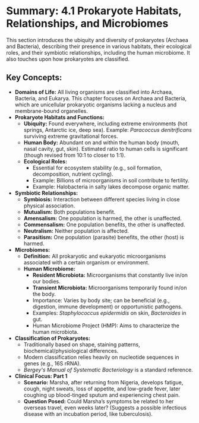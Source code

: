 # Summary: 4.1 Prokaryote Habitats, Relationships, and Microbiomes

This section introduces the ubiquity and diversity of prokaryotes (Archaea and Bacteria), describing their presence in various habitats, their ecological roles, and their symbiotic relationships, including the human microbiome. It also touches upon how prokaryotes are classified.

## Key Concepts:

*   **Domains of Life:** All living organisms are classified into Archaea, Bacteria, and Eukarya. This chapter focuses on Archaea and Bacteria, which are unicellular prokaryotic organisms lacking a nucleus and membrane-bound organelles.
*   **Prokaryote Habitats and Functions:**
    *   **Ubiquity:** Found everywhere, including extreme environments (hot springs, Antarctic ice, deep sea). Example: *Paracoccus denitrificans* surviving extreme gravitational forces.
    *   **Human Body:** Abundant on and within the human body (mouth, nasal cavity, gut, skin). Estimated ratio to human cells is significant (though revised from 10:1 to closer to 1:1).
    *   **Ecological Roles:**
        *   Essential for ecosystem stability (e.g., soil formation, decomposition, nutrient cycling).
        *   Example: Billions of microorganisms in soil contribute to fertility.
        *   Example: Halobacteria in salty lakes decompose organic matter.
*   **Symbiotic Relationships:**
    *   **Symbiosis:** Interaction between different species living in close physical association.
    *   **Mutualism:** Both populations benefit.
    *   **Amensalism:** One population is harmed, the other is unaffected.
    *   **Commensalism:** One population benefits, the other is unaffected.
    *   **Neutralism:** Neither population is affected.
    *   **Parasitism:** One population (parasite) benefits, the other (host) is harmed.
*   **Microbiomes:**
    *   **Definition:** All prokaryotic and eukaryotic microorganisms associated with a certain organism or environment.
    *   **Human Microbiome:**
        *   **Resident Microbiota:** Microorganisms that constantly live in/on our bodies.
        *   **Transient Microbiota:** Microorganisms temporarily found in/on the body.
        *   Importance: Varies by body site; can be beneficial (e.g., digestion, immune development) or opportunistic pathogens.
        *   Examples: *Staphylococcus epidermidis* on skin, *Bacteroides* in gut.
        *   Human Microbiome Project (HMP): Aims to characterize the human microbiota.
*   **Classification of Prokaryotes:**
    *   Traditionally based on shape, staining patterns, biochemical/physiological differences.
    *   Modern classification relies heavily on nucleotide sequences in genes (e.g., 16S rRNA).
    *   *Bergey's Manual of Systematic Bacteriology* is a standard reference.
*   **Clinical Focus: Part 1**
    *   **Scenario:** Marsha, after returning from Nigeria, develops fatigue, cough, night sweats, loss of appetite, and low-grade fever, later coughing up blood-tinged sputum and experiencing chest pain.
    *   **Question Posed:** Could Marsha’s symptoms be related to her overseas travel, even weeks later? (Suggests a possible infectious disease with an incubation period, like tuberculosis).

